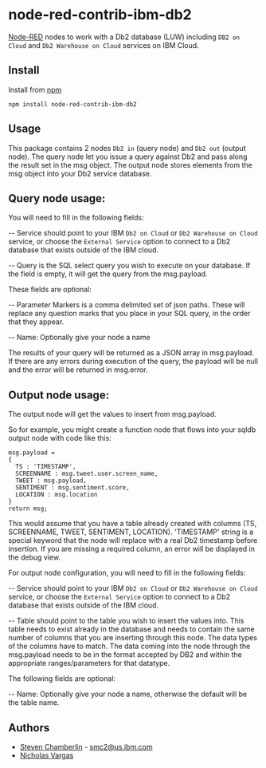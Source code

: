 node-red-contrib-ibm-db2
=========================
[Node-RED](http://nodered.org) nodes to work with a Db2 database (LUW) 
including `DB2 on Cloud` and `Db2 Warehouse on Cloud` services on IBM Cloud.

Install
-------
Install from [npm](http://npmjs.org)
```
npm install node-red-contrib-ibm-db2
```

Usage
-----
This package contains 2 nodes `Db2 in` (query node) and `Db2 out` (output node).  The query node let you issue a query against
Db2 and pass along the result set in the msg object.  The output node stores elements from the msg object
into your Db2 service database.


Query node usage:
-----------------

You will need to fill in the following fields:

-- Service should point to your IBM `Db2 on Cloud` or `Db2 Warehouse on Cloud` service, or choose the `External Service` option to connect to a Db2 database that exists outside of the IBM cloud.

-- Query is the SQL select query you wish to execute on your database.  If the
field is empty, it will get the query from the msg.payload.

These fields are optional:

-- Parameter Markers is a comma delimited set of json paths.  These will replace any question
marks that you place in your SQL query, in the order that they appear.

-- Name: Optionally give your node a name

The results of your query will be returned as a JSON array in msg.payload.  If there are any errors
during execution of the query, the payload will be null and the error will be returned in msg.error.


Output node usage:
------------------

The output node will get the values to insert from msg.payload.  

So for example, you might create a function node that flows into your sqldb output node
with code like this:

```
msg.payload = 
{
  TS : 'TIMESTAMP',
  SCREENNAME : msg.tweet.user.screen_name,
  TWEET : msg.payload,
  SENTIMENT : msg.sentiment.score,
  LOCATION : msg.location
}
return msg;
```

This would assume that you have a table already created with columns (TS, SCREENNAME, TWEET, SENTIMENT, LOCATION).
'TIMESTAMP' string is a special keyword that the node will replace with a real Db2 timestamp before insertion.
If you are missing a required column, an error will be displayed in the debug view.

For output node configuration, you will need to fill in the following fields:

-- Service should point to your IBM `Db2 on Cloud` or `Db2 Warehouse on Cloud` service, or choose the `External Service` option to connect to a Db2 database that exists outside of the IBM cloud.

-- Table should point to the table you wish to insert the values into.
This table needs to exist already in the database and needs to contain the
same number of columns that you are inserting through this node. The data
types of the columns have to match. The data coming into the node through 
the msg.payload needs to be in the format accepted by DB2 and within the 
appropriate ranges/parameters for that datatype.

The following fields are optional:

-- Name: Optionally give your node a name, otherwise the default will be the table name.


Authors
-------
* [Steven Chamberlin](https://github.com/smchamberlin) - [smc2@us.ibm.com](mailto:smc2@us.ibm.com)
* [Nicholas Vargas](https://github.com/navargas) 
